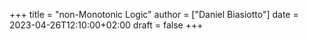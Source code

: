 +++
title = "non-Monotonic Logic"
author = ["Daniel Biasiotto"]
date = 2023-04-26T12:10:00+02:00
draft = false
+++
